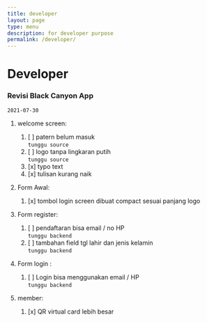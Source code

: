 ```yaml
---
title: developer
layout: page
type: menu
description: for developer purpose
permalink: /developer/
---
```


# Developer


### Revisi Black Canyon App
`2021-07-30`

1. welcome screen:
    1. [ ] patern belum masuk  
        `tunggu source`
    2. [ ] logo tanpa lingkaran putih  
        `tunggu source`
    3. [x] typo text  
    4. [x] tulisan kurang naik  

2. Form Awal:
    1. [x] tombol login screen dibuat compact sesuai panjang logo

3. Form register:
    1. [ ] pendaftaran bisa email / no HP  
        `tunggu backend`
    2. [ ] tambahan field tgl lahir dan jenis kelamin  
        `tunggu backend`
4. Form login :
    1. [ ] Login bisa menggunakan email / HP   
        `tunggu backend`

5. member:
    1. [x] QR virtual card lebih besar